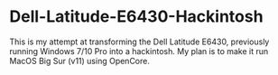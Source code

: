 # Dell-Latitude-E6430-Hackintosh
This is my attempt at transforming the Dell Latitude E6430, previously running Windows 7/10 Pro into a hackintosh. My plan is to make it run MacOS Big Sur (v11) using OpenCore.
